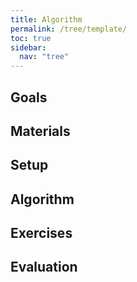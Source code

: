 ```yaml
---
title: Algorithm
permalink: /tree/template/
toc: true
sidebar:
  nav: "tree"
---
```


## Goals


## Materials


## Setup


## Algorithm


## Exercises


## Evaluation

